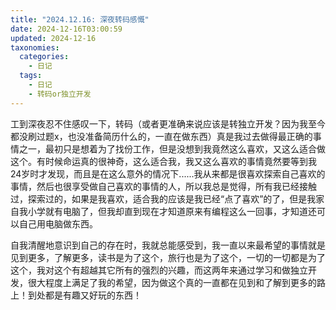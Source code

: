 ```yaml
---
title: "2024.12.16: 深夜转码感慨"
date: 2024-12-16T03:00:59
updated: 2024-12-16
taxonomies:
  categories:
    - 日记
  tags:
    - 日记
    - 转码or独立开发
---
```


工到深夜忍不住感叹一下，转码（或者更准确来说应该是转独立开发？因为我至今都没刷过题x，也没准备简历什么的，一直在做东西）真是我过去做得最正确的事情之一，最初只是想着为了找份工作，但是没想到我竟然这么喜欢，又这么适合做这个。有时候命运真的很神奇，这么适合我，我又这么喜欢的事情竟然要等到我24岁时才发现，而且是在这么意外的情况下......我从来都是很喜欢探索自己喜欢的事情，然后也很享受做自己喜欢的事情的人，所以我总是觉得，所有我已经接触过，探索过的，如果是我喜欢，适合我的应该是我已经“点了喜欢”的了，但是我家自我小学就有电脑了，但我却直到现在才知道原来有编程这么一回事，才知道还可以自己用电脑做东西。

自我清醒地意识到自己的存在时，我就总能感受到，我一直以来最希望的事情就是见到更多，了解更多，读书是为了这个，旅行也是为了这个，一切的一切都是为了这个，我对这个有超越其它所有的强烈的兴趣，而这两年来通过学习和做独立开发，很大程度上满足了我的希望，因为做这个真的一直都在见到和了解到更多的路上！到处都是有趣又好玩的东西！